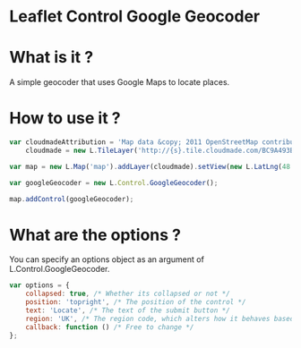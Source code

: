 Leaflet Control Google Geocoder
===============================

# What is it ?
A simple geocoder that uses Google Maps to locate places.

# How to use it ?
```javascript
var cloudmadeAttribution = 'Map data &copy; 2011 OpenStreetMap contributors, Imagery &copy; 2011 CloudMade',
    cloudmade = new L.TileLayer('http://{s}.tile.cloudmade.com/BC9A493B41014CAABB98F0471D759707/997/256/{z}/{x}/{y}.png', {attribution: cloudmadeAttribution});

var map = new L.Map('map').addLayer(cloudmade).setView(new L.LatLng(48.5, 2.5), 15);

var googleGeocoder = new L.Control.GoogleGeocoder();

map.addControl(googleGeocoder);
```

# What are the options ?
You can specify an options object as an argument of L.Control.GoogleGeocoder.
```javascript
var options = {
    collapsed: true, /* Whether its collapsed or not */
    position: 'topright', /* The position of the control */
    text: 'Locate', /* The text of the submit button */
    region: 'UK', /* The region code, which alters how it behaves based on a given country or territory */
    callback: function () /* Free to change */
};
```